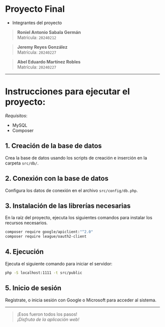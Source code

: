 # Proyecto Final

- Integrantes del proyecto

> **Roniel Antonio Sabala Germán**  
>  Matrícula: `20240212`

> **Jeremy Reyes González**  
>  Matrícula: `20240227`

> **Abel Eduardo Martínez Robles**  
>  Matrícula: `20240227`

---

# Instrucciones para ejecutar el proyecto:

_Requisitos_:

- MySQL
- Composer

## 1. Creación de la base de datos

Crea la base de datos usando los scripts de creación e inserción en la carpeta `src/db/`.

## 2. Conexión con la base de datos

Configura los datos de conexión en el archivo `src/config/db.php`.

## 3. Instalación de las librerías necesarias

En la raíz del proyecto, ejecuta los siguientes comandos para instalar los recursos necesarios.

```bash
composer require google/apiclient:"^2.0"
composer require league/oauth2-client
```

## 4. Ejecución

Ejecuta el siguiente comando para iniciar el servidor:

```bash
php -S localhost:1111 -t src/public
```

## 5. Inicio de sesión

Regístrate, o inicia sesión con Google o Microsoft para acceder al sistema.

---

> ¡Esos fueron todos los pasos!  
> _¡Disfruta de la aplicación web!_
